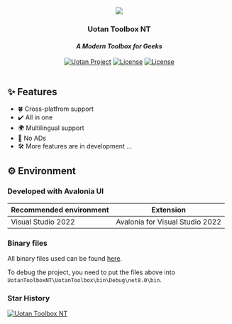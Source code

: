 <div id="header" align="center">
	<img src="https://raw.githubusercontent.com/Uotan-Dev/UotanToolboxNT/main/UotanToolbox/Assets/OIG.N5o-removebg-preview.png" ></img> 
	<h3>Uotan Toolbox NT</h3>
	<h4><i>A Modern Toolbox for Geeks</i></h4>
	<div id="badges" >
		<a href="https://www.uotan.cn/"><img src="https://img.shields.io/badge/Uotan Project-ff4e45?style=for-the-badge" alt="Uotan Project"/></a> 
		<a href="https://github.com/Uotan-Dev/UotanToolboxNT/blob/main/LICENSE"><img src="https://img.shields.io/github/license/Uotan-Dev/UotanToolboxNT?style=for-the-badge" alt="License"/></a>
		<a href="https://qm.qq.com/cgi-bin/qm/qr?_wv=1027&k=9IrUA3Rd5Gf6_h9WilwiO8U784SIkXYR&authKey=%2FxSq3qNpRX0i%2BE4lcMijNr3KNFDfdc2sIkcCXxhb4sqsZWHkIcktnkzyQmRNeW8T&noverify=0&group_code=975952599"><img src="https://img.shields.io/badge/QQ%20Group-4379c4?style=for-the-badge" alt="License"/></a>
	</div>
</div>
<br/>

## ✨ Features

- 🍀 Cross-platfrom support
- ✔️ All in one
- 🌍 Multilingual support
- 🚫 No ADs
- 🛠 More features are in development ...

## ⚙️ Environment

### Developed with Avalonia UI

| Recommended environment | Extension |
| --- | ----------- |
| Visual Studio 2022 | Avalonia for Visual Studio 2022 |

### Binary files

All binary files used can be found [here](https://github.com/Uotan-Dev/UotanToolboxNT.Binary).

To debug the project, you need to put the files above into `UotanToolboxNT\UotanToolbox\bin\Debug\net8.0\bin`.


### Star History

[![Uotan Toolbox NT](https://api.star-history.com/svg?repos=Uotan-Dev/UotanToolboxNT&type=Date)](https://star-history.com/#Uotan-Dev/UotanToolboxNT&Date)
